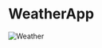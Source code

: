 # WeatherApp

![Weather](https://github.com/MahmoudAshraf12/WeatherApp/assets/99623614/042bf1ce-3b26-423e-ad10-8df182c48d32)
